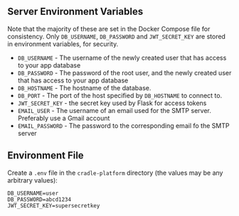 ## Server Environment Variables

Note that the majority of these are set in the Docker Compose file for consistency. Only `DB_USERNAME`, `DB_PASSWORD` and `JWT_SECRET_KEY` are stored in environment variables, for security.

* `DB_USERNAME` - The username of the newly created user that has access to your app database
* `DB_PASSWORD` - The password of the root user, and the newly created user that has access to your app database
* `DB_HOSTNAME` - The hostname of the database.
* `DB_PORT` - The port of the host specified by `DB_HOSTNAME` to connect to.
* `JWT_SECRET_KEY` - the secret key used by Flask for access tokens
* `EMAIL_USER` - The username of an email used for the SMTP server. Preferably use a Gmail account
* `EMAIL_PASSWORD` - The password to the corresponding email fo the SMTP server

## Environment File
Create a `.env` file in the `cradle-platform` directory (the values may be any arbitrary values):

```
DB_USERNAME=user
DB_PASSWORD=abcd1234
JWT_SECRET_KEY=supersecretkey
```
